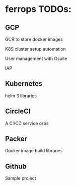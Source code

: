 # ferrops TODOs:

## GCP
GCR to store docker images

K8S cluster setup automation

User management with Gsuite

IAP

## Kubernetes
helm 3 libraries

## CircleCI
A CI/CD service orbs

## Packer
Docker image build libraries

## Github
Sample project
